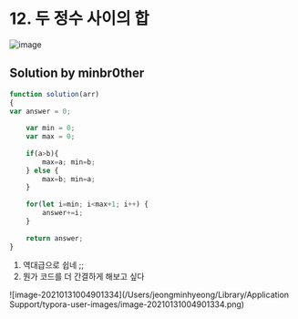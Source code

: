 # 12. 두 정수 사이의 합

![image](https://user-images.githubusercontent.com/24728385/106360813-f9dc3a00-635d-11eb-9e1b-53b680122fe4.png)



## Solution by minbr0ther

```js
function solution(arr)
{
var answer = 0;
    
    var min = 0;
    var max = 0;
    
    if(a>b){
        max=a; min=b;
    } else {
        max=b; min=a;
    }
    
    for(let i=min; i<max+1; i++) {
        answer+=i;
    }
        
    return answer;
}
```

1. 역대급으로 쉽네 ;;
2. 뭔가 코드를 더 간결하게 해보고 싶다



![image-20210131004901334](/Users/jeongminhyeong/Library/Application Support/typora-user-images/image-20210131004901334.png)

